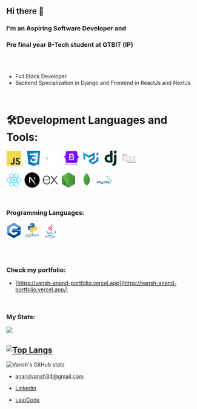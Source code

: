 ## Hi there 👋

### I'm an Aspiring Software Developer and
### Pre final year B-Tech student at GTBIT (IP)

<br/><br/>

- Full Stack Developer
- Backend Specialization in Django and Frontend in ReactJs and NextJs

<br/>

# 🛠️Development Languages and Tools:
<div>
  <img width="40" height="40"  src="https://github.com/devicons/devicon/blob/master/icons/javascript/javascript-original.svg"> &nbsp;
  <img width="40" height="40"  src="https://github.com/devicons/devicon/blob/master/icons/css3/css3-original.svg"> &nbsp;
  <img width="40" height="40"  src="https://github.com/devicons/devicon/blob/master/icons/tailwindcss/tailwindcss-original-wordmark.svg">&nbsp;
  <img width="40" height="40"  src="https://github.com/devicons/devicon/blob/master/icons/bootstrap/bootstrap-original-wordmark.svg"> &nbsp;
  <img width="40" height="40"  src="https://github.com/devicons/devicon/blob/master/icons/materialui/materialui-original.svg"> &nbsp;
  <img width="40" height="40"  src="https://github.com/devicons/devicon/blob/master/icons/django/django-plain.svg">&nbsp;
  <img width="40" height="40"  src="https://github.com/devicons/devicon/blob/master/icons/djangorest/djangorest-original-wordmark.svg">&nbsp;

  <img width="40" height="40"  src="https://github.com/devicons/devicon/blob/master/icons/react/react-original.svg">&nbsp;
  <img width="40" height="40"  src="https://github.com/devicons/devicon/blob/master/icons/nextjs/nextjs-original.svg">&nbsp;
  <img width="40" height="40"  src="https://github.com/devicons/devicon/blob/master/icons/express/express-original.svg">&nbsp;
  <img width="40" height="40"  src="https://github.com/devicons/devicon/blob/master/icons/nodejs/nodejs-original.svg">&nbsp;
  <img width="40" height="40"  src="https://github.com/devicons/devicon/blob/master/icons/mongodb/mongodb-original.svg">&nbsp;
  <img width="40" height="40"  src="https://github.com/devicons/devicon/blob/master/icons/mysql/mysql-plain-wordmark.svg">&nbsp;
</div>

<br/>

### Programming Languages:

<div>
  <img width="40" height="40"  src="https://github.com/devicons/devicon/blob/master/icons/cplusplus/cplusplus-original.svg">&nbsp;
  <img width="40" height="40"  src="https://github.com/devicons/devicon/blob/master/icons/python/python-original-wordmark.svg">&nbsp;
  <img width="40" height="40"  src="https://github.com/devicons/devicon/blob/master/icons/java/java-original.svg">&nbsp;
</div>

<br/><br/>

### Check my portfolio:
- [https://vansh-anand-portfolio.vercel.app](https://vansh-anand-portfolio.vercel.app/)

<br/>

### My Stats:

![](https://komarev.com/ghpvc/?username=vanshanand34)

[![Top Langs](https://github-readme-stats.vercel.app/api/top-langs/?username=vanshanand34)](https://github.com/anuraghazra/github-readme-stats)
---
![Vansh's GitHub stats](https://github-readme-stats.vercel.app/api?username=vanshanand34&show=prs_merged,prs_merged_percentage&theme=light)



-  anandvansh34@gmail.com

-  [Linkedin](https://www.linkedin.com/in/anandvansh/)

-  [LeetCode](https://leetcode.com/anandvansh34/)
